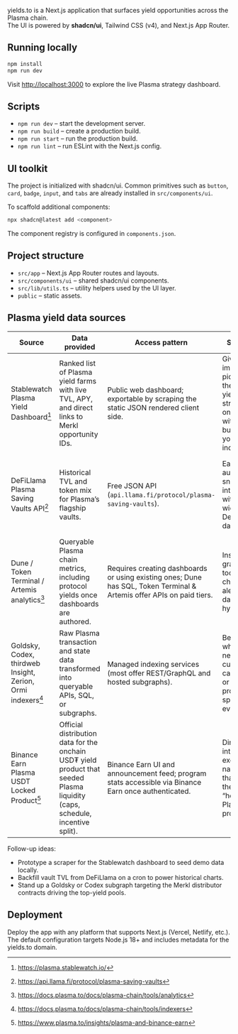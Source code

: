 yields.to is a Next.js application that surfaces yield opportunities across the Plasma chain.  
The UI is powered by **shadcn/ui**, Tailwind CSS (v4), and Next.js App Router.

## Running locally

```bash
npm install
npm run dev
```

Visit [http://localhost:3000](http://localhost:3000) to explore the live Plasma strategy dashboard.

## Scripts

- `npm run dev` – start the development server.
- `npm run build` – create a production build.
- `npm run start` – run the production build.
- `npm run lint` – run ESLint with the Next.js config.

## UI toolkit

The project is initialized with shadcn/ui. Common primitives such as `button`, `card`, `badge`, `input`, and `tabs`
are already installed in `src/components/ui`.

To scaffold additional components:

```bash
npx shadcn@latest add <component>
```

The component registry is configured in `components.json`.

## Project structure

- `src/app` – Next.js App Router routes and layouts.
- `src/components/ui` – shared shadcn/ui components.
- `src/lib/utils.ts` – utility helpers used by the UI layer.
- `public` – static assets.

## Plasma yield data sources

| Source | Data provided | Access pattern | Strengths | Limitations / notes |
| --- | --- | --- | --- | --- |
| Stablewatch Plasma Yield Dashboard[^stablewatch] | Ranked list of Plasma yield farms with live TVL, APY, and direct links to Merkl opportunity IDs. | Public web dashboard; exportable by scraping the static JSON rendered client side. | Gives an immediate picture of the highest-yield strategies on Plasma without building your own indexer. | Currently read-only UI; no public REST export yet and rates inherit Merkl’s methodology. |
| DeFiLlama Plasma Saving Vaults API[^defillama-api] | Historical TVL and token mix for Plasma’s flagship vaults. | Free JSON API (`api.llama.fi/protocol/plasma-saving-vaults`). | Easy to automate snapshots, integrates with the wider DeFiLlama dataset. | Only covers the Plasma Saving Vault adapter; additional pools need to be requested or contributed. |
| Dune / Token Terminal / Artemis analytics[^plasma-doc-analytics] | Queryable Plasma chain metrics, including protocol yields once dashboards are authored. | Requires creating dashboards or using existing ones; Dune has SQL, Token Terminal & Artemis offer APIs on paid tiers. | Institutional-grade tooling with charting, alerting, and data hygiene. | Setup time and, for some providers, subscription costs; APY logic must be implemented in queries. |
| Goldsky, Codex, thirdweb Insight, Zerion, Ormi indexers[^plasma-doc-indexers] | Raw Plasma transaction and state data transformed into queryable APIs, SQL, or subgraphs. | Managed indexing services (most offer REST/GraphQL and hosted subgraphs). | Best choice when you need custom yield calculations or to join on protocol-specific events. | Pricing and rate limits vary; you must model vault math yourself to extract APY. |
| Binance Earn Plasma USDT Locked Product[^plasma-binance-article] | Official distribution data for the onchain USD₮ yield product that seeded Plasma liquidity (caps, schedule, incentive split). | Binance Earn UI and announcement feed; program stats accessible via Binance Earn once authenticated. | Direct line into the exchange-native flow that drives the “headline” Plasma yield product. | Requires Binance account for API/UI details; APR is campaign-dependent and not exposed in a public feed. |

Follow-up ideas:
- Prototype a scraper for the Stablewatch dashboard to seed demo data locally.
- Backfill vault TVL from DeFiLlama on a cron to power historical charts.
- Stand up a Goldsky or Codex subgraph targeting the Merkl distributor contracts driving the top-yield pools.

## Deployment

Deploy the app with any platform that supports Next.js (Vercel, Netlify, etc.).  
The default configuration targets Node.js 18+ and includes metadata for the yields.to domain.

[^stablewatch]: https://plasma.stablewatch.io/
[^defillama-api]: https://api.llama.fi/protocol/plasma-saving-vaults
[^plasma-doc-analytics]: https://docs.plasma.to/docs/plasma-chain/tools/analytics
[^plasma-doc-indexers]: https://docs.plasma.to/docs/plasma-chain/tools/indexers
[^plasma-binance-article]: https://www.plasma.to/insights/plasma-and-binance-earn
